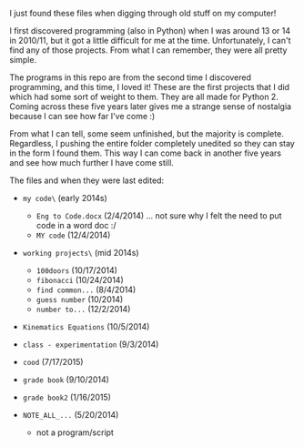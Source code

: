 
   I just found these files when digging through old stuff on my computer!

   I first discovered programming (also in Python) when I was around 13 or 14 in 2010/11, but it got a little difficult for me at the time. 
   Unfortunately, I can't find any of those projects. From what I can remember, they were all pretty simple. 

   The programs in this repo are from the second time I discovered programming, and this time, I loved it! These are the first projects that I did which had some sort of weight to them. They are all made for Python 2.
   Coming across these five years later gives me a strange sense of nostalgia because I can see how far I've come :) 

   From what I can tell, some seem unfinished, but the majority is complete.
   Regardless, I pushing the entire folder completely unedited so they can stay in the form I found them. This way I can come back in another five years and see how much further I have come still. 


   The files and when they were last edited:

   * `my code\` (early 2014s)
       * `Eng to Code.docx` (2/4/2014) ... not sure why I felt the need to put code in a word doc :/ 
       * `MY code` (12/4/2014)

   * `working projects\` (mid 2014s)
       * `100doors` (10/17/2014)
       * `fibonacci` (10/24/2014)
       * `find common...` (8/4/2014)
       * `guess number` (10/2014)
       * `number to...` (12/2/2014)

   * `Kinematics Equations` (10/5/2014)
   * `class - experimentation` (9/3/2014)
   * `cood` (7/17/2015) 
   * `grade book` (9/10/2014)
   * `grade book2` (1/16/2015)
   * `NOTE_ALL_...` (5/20/2014) 
       * not a program/script




